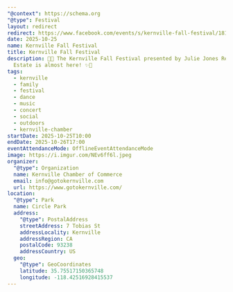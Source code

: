 ```yaml
---
"@context": https://schema.org
"@type": Festival
layout: redirect
redirect: https://www.facebook.com/events/s/kernville-fall-festival/1818509632098254/
date: 2025-10-25
name: Kernville Fall Festival
title: Kernville Fall Festival
description: 🍂✨ The Kernville Fall Festival presented by Julie Jones Real
  Estate is almost here! ✨🍂
tags:
  - kernville
  - family
  - festival
  - dance
  - music
  - concert
  - social
  - outdoors
  - kernville-chamber
startDate: 2025-10-25T10:00
endDate: 2025-10-26T17:00
eventAttendanceMode: OfflineEventAttendanceMode
image: https://i.imgur.com/NEv6ff6l.jpeg
organizer:
  "@type": Organization
  name: Kernville Chamber of Commerce
  email: info@gotokernville.com
  url: https://www.gotokernville.com/
location:
  "@type": Park
  name: Circle Park
  address:
    "@type": PostalAddress
    streetAddress: 7 Tobias St
    addressLocality: Kernville
    addressRegion: CA
    postalCode: 93238
    addressCountry: US
  geo:
    "@type": GeoCoordinates
    latitude: 35.75517150365748
    longitude: -118.42516928415537
---
```

